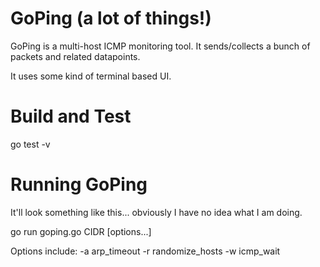 # GoPing (a lot of things!)
GoPing is a multi-host ICMP monitoring tool. It sends/collects a bunch of packets and related datapoints.

It uses some kind of terminal based UI.

# Build and Test
go test -v

# Running GoPing
It'll look something like this... obviously I have no idea what I am doing.

go run goping.go CIDR [options...]

Options include:
  -a arp_timeout
  -r randomize_hosts
  -w icmp_wait

